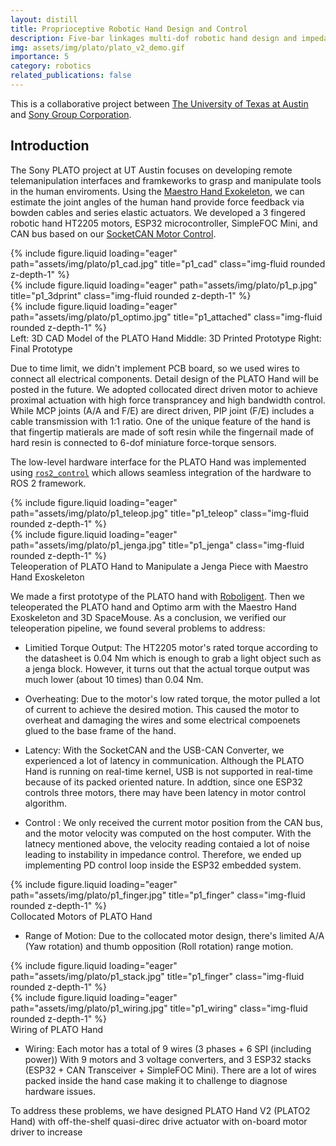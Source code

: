```yaml
---
layout: distill
title: Proprioceptive Robotic Hand Design and Control
description: Five-bar linkages multi-dof robotic hand design and impedance control
img: assets/img/plato/plato_v2_demo.gif
importance: 5
category: robotics
related_publications: false
---
```


This is a collaborative project between [The University of Texas at Austin](https://www.utexas.edu/) and [Sony Group Corporation](https://www.sony.net/). 

## Introduction 
The Sony PLATO project at UT Austin focuses on developing remote telemanipulation interfaces and framkeworks to grasp and manipulate tools in the human enviroments. Using the [Maestro Hand Exokeleton](https://reneu.robotics.utexas.edu/maestro-hand-exoskeleton-0), we can estimate the joint angles of the human hand provide force feedback via bowden cables and series elastic actuators. We developed a 3 fingered robotic hand HT2205 motors, ESP32 microcontroller, SimpleFOC Mini, and CAN bus based on our [SocketCAN Motor Control](/motorcan/). 

<div class="row">
    <div class="col-sm mt-3 mt-md-0">
        {% include figure.liquid loading="eager" path="assets/img/plato/p1_cad.jpg" title="p1_cad" class="img-fluid rounded z-depth-1" %}
    </div>
    <div class="col-sm mt-3 mt-md-0">
        {% include figure.liquid loading="eager" path="assets/img/plato/p1_p.jpg" title="p1_3dprint" class="img-fluid rounded z-depth-1" %}
    </div>
    <div class="col-sm mt-3 mt-md-0">
        {% include figure.liquid loading="eager" path="assets/img/plato/p1_optimo.jpg" title="p1_attached" class="img-fluid rounded z-depth-1" %}
    </div>
</div>
<div class="caption">
  Left: 3D CAD Model of the PLATO Hand Middle: 3D Printed Prototype Right: Final Prototype
</div>

Due to time limit, we didn't implement PCB board, so we used wires to connect all electrical components. Detail design of the PLATO Hand will be posted in the future. We adopted collocated direct driven motor to achieve proximal actuation with high force transprancey and high bandwidth control. While MCP joints (A/A and F/E) are direct driven, PIP joint (F/E) includes a cable transmission with 1:1 ratio. One of the unique feature of the hand is that fingertip matierals are made of soft resin while the fingernail made of hard resin is connected to 6-dof miniature force-torque sensors.

The low-level hardware interface for the PLATO Hand was implemented using [`ros2_control`](https://control.ros.org/iron/index.html) which allows seamless integration of the hardware to ROS 2 framework. 

<div class="row">
    <div class="col-sm mt-3 mt-md-0">
        {% include figure.liquid loading="eager" path="assets/img/plato/p1_teleop.jpg" title="p1_teleop" class="img-fluid rounded z-depth-1" %}
    </div>
    <div class="col-sm mt-3 mt-md-0">
        {% include figure.liquid loading="eager" path="assets/img/plato/p1_jenga.jpg" title="p1_jenga" class="img-fluid rounded z-depth-1" %}
    </div>
</div>
<div class="caption">
  Teleoperation of PLATO Hand to Manipulate a Jenga Piece with Maestro Hand Exoskeleton
</div>

We made a first prototype of the PLATO hand with [Roboligent](https://roboligent.com/). Then we teleoperated the PLATO hand and Optimo arm with the Maestro Hand Exoskeleton and 3D SpaceMouse. As a conclusion, we verified our teleoperation pipeline, we found several problems to address:

- Limitied Torque Output: The HT2205 motor's rated torque according to the datasheet is 0.04 Nm which is enough to grab a light object such as a jenga block. However, it turns out that the actual torque output was much lower (about 10 times) than 0.04 Nm. 

- Overheating: Due to the motor's low rated torque, the motor pulled a lot of current to achieve the desired motion. This caused the motor to overheat and damaging the wires and some electrical compoenets glued to the base frame of the hand.

- Latency: With the SocketCAN and the USB-CAN Converter, we experienced a lot of latency in communication. Although the PLATO Hand is running on real-time kernel, USB is not supported in real-time because of its packed oriented nature. In addtion, since one ESP32 controls three motors, there may have been latency in motor control algorithm.

- Control : We only received the current motor position from the CAN bus, and the motor velocity was computed on the host computer. With the latnecy mentioned above, the velocity reading contaied a lot of noise leading to instability in impedance control. Therefore, we ended up implementing PD control loop inside the ESP32 embedded system.

<div class="row">
    <div class="col-sm mt-3 mt-md-0">
        {% include figure.liquid loading="eager" path="assets/img/plato/p1_finger.jpg" title="p1_finger" class="img-fluid rounded z-depth-1" %}
    </div>
</div>
<div class="caption">
  Collocated Motors of PLATO Hand
</div>

- Range of Motion: Due to the collocated motor design, there's limited A/A (Yaw rotation) and thumb opposition (Roll rotation) range motion.

<div class="row">
    <div class="col-sm mt-3 mt-md-0">
        {% include figure.liquid loading="eager" path="assets/img/plato/p1_stack.jpg" title="p1_finger" class="img-fluid rounded z-depth-1" %}
    </div>
    <div class="col-sm mt-3 mt-md-0">
        {% include figure.liquid loading="eager" path="assets/img/plato/p1_wiring.jpg" title="p1_wiring" class="img-fluid rounded z-depth-1" %}
    </div>
</div>
<div class="caption">
  Wiring of PLATO Hand
</div>

- Wiring: Each motor has a total of 9 wires (3 phases + 6 SPI (including power)) With 9 motors and 3 voltage converters, and 3 ESP32 stacks (ESP32 + CAN Transceiver + SimpleFOC Mini). There are a lot of wires packed inside the hand case making it to challenge to diagnose hardware issues. 


To address these problems, we have designed PLATO Hand V2 (PLATO2 Hand) with off-the-shelf quasi-direc drive actuator with on-board motor driver to increase 